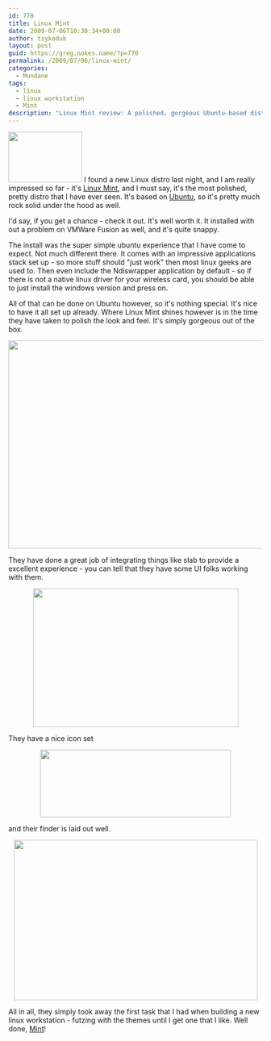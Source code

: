 ```yaml
---
id: 770
title: Linux Mint
date: 2009-07-06T10:38:34+00:00
author: tsykoduk
layout: post
guid: https://greg.nokes.name/?p=770
permalink: /2009/07/06/linux-mint/
categories:
  - Mundane
tags:
  - linux
  - linux workstation
  - Mint
description: "Linux Mint review: A polished, gorgeous Ubuntu-based distro that works beautifully out of the box with excellent UI design, wireless support, and pre-installed apps."
---
```

<img class="alignleft" title="Mint_Logo" src="https://greg.nokes.name/binaries/2009/07/mint_logo.png" alt="" width="146" height="100" /> I found a new Linux distro last night, and I am really impressed so far - it's <a href="http://www.linuxmint.com/">Linux Mint</a>, and I must say, it's the most polished, pretty distro that I have ever seen. It's based on <a href="http://www.ubuntu.com/">Ubuntu</a>, so it's pretty much rock solid under the hood as well.

I'd say, if you get a chance - check it out. It's well worth it. It installed with out a problem on VMWare Fusion as well, and it's quite snappy.

<!--more-->

The install was the super simple ubuntu experience that I have come to expect. Not much different there. It comes with an impressive applications stack set up - so more stuff should "just work" then most linux geeks are used to. Then even include the Ndiswrapper application by default - so if there is not a native linux driver for your wireless card, you should be able to just install the windows version and press on.

All of that can be done on Ubuntu however, so it's nothing special. It's nice to have it all set up already. Where Linux Mint shines however is in the time they have taken to polish the look and feel. It's simply gorgeous out of the box.

<p style="text-align: center;"><img class="aligncenter" title="Mint_Screen" src="https://greg.nokes.name/binaries/2009/07/mint_screen.png" alt="" width="686" height="413" /></p>

They have done a great job of integrating things like slab to provide a excellent experience - you can tell that they have some UI folks working with them.

<p style="text-align: center;"><img class="aligncenter" title="mint_Slab" src="https://greg.nokes.name/binaries/2009/07/mint_slab.png" alt="" width="407" height="275" /></p>

They have a nice icon set

<p style="text-align: center;"><img class="aligncenter" title="mint_icons" src="https://greg.nokes.name/binaries/2009/07/mint_icons.png" alt="" width="378" height="134" /></p>

and their finder is laid out well.

<p style="text-align: center;"><img class="aligncenter" title="mint_finder" src="https://greg.nokes.name/binaries/2009/07/mint_finder.png" alt="" width="483" height="318" /></p>

All in all, they simply took away the first task that I had when building a new linux workstation - futzing with the themes until I get one that I like. Well done, <a href="http://www.linuxmint.com/">Mint</a>!